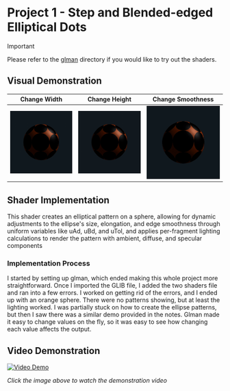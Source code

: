 # Project 1 - Step and Blended-edged Elliptical Dots

> [!IMPORTANT]
> Please refer to the [glman](./glman) directory if you would like to try out the shaders.

## Visual Demonstration

| Change Width | Change Height | Change Smoothness |
|---------|---------|---------|
| <img src="https://github.com/johnklucinec/Computer-Graphics-Shaders/blob/main/.images/width.gif?raw=true" height="100%"> | <img src="https://github.com/johnklucinec/Computer-Graphics-Shaders/blob/main/.images/height.gif?raw=true" height="100%"> | <img src="https://github.com/johnklucinec/Computer-Graphics-Shaders/blob/main/.images/blur.gif?raw=true" height="100%"> |


## Shader Implementation

This shader creates an elliptical pattern on a sphere, allowing for dynamic adjustments to the ellipse's size, elongation, and edge smoothness through uniform variables like uAd, uBd, and uTol, and applies per-fragment lighting calculations to render the pattern with ambient, diffuse, and specular components

### Implementation Process

I started by setting up glman, which ended making this whole project more straightforward. Once I
imported the GLIB file, I added the two shaders file and ran into a few errors. I worked on getting rid of the
errors, and I ended up with an orange sphere. There were no patterns showing, but at least the lighting
worked. I was partially stuck on how to create the ellipse patterns, but then I saw there was a similar
demo provided in the notes. Glman made it easy to change values on the fly, so it was easy to see how
changing each value affects the output.

## Video Demonstration

[![Video Demo](https://img.youtube.com/vi/QmyBkErh0g0/0.jpg)](https://www.youtube.com/watch?v=QmyBkErh0g0)

*Click the image above to watch the demonstration video*
